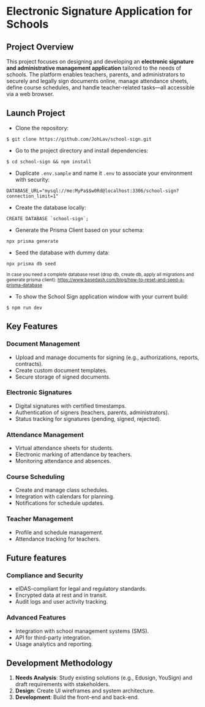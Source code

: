 # Electronic Signature Application for Schools

## Project Overview

This project focuses on designing and developing an **electronic signature and administrative management application** tailored to the needs of schools. The platform enables teachers, parents, and administrators to securely and legally sign documents online, manage attendance sheets, define course schedules, and handle teacher-related tasks—all accessible via a web browser.

## Launch Project

- Clone the repository:

```
$ git clone https://github.com/JohLav/school-sign.git
```

- Go to the project directory and install dependencies:

```
$ cd school-sign && npm install
```

- Duplicate `.env.sample` and name it `.env` to associate your environment with security:

```
DATABASE_URL="mysql://me:MyPa$$w0Rd@localhost:3306/school-sign?connection_limit=1"
```

- Create the database locally:

```
CREATE DATABASE `school-sign`;
```

- Generate the Prisma Client based on your schema:

```
npx prisma generate
```

- Seed the database with dummy data:

```
npx prisma db seed
```

<small>In case you need a complete database reset (drop db, create db, apply all migrations and generate prisma client): https://www.basedash.com/blog/how-to-reset-and-seed-a-prisma-database</small>

- To show the School Sign application window with your current build:

```
$ npm run dev
```

## Key Features

### Document Management

- Upload and manage documents for signing (e.g., authorizations, reports, contracts).
- Create custom document templates.
- Secure storage of signed documents.

### Electronic Signatures

- Digital signatures with certified timestamps.
- Authentication of signers (teachers, parents, administrators).
- Status tracking for signatures (pending, signed, rejected).

### Attendance Management

- Virtual attendance sheets for students.
- Electronic marking of attendance by teachers.
- Monitoring attendance and absences.

### Course Scheduling

- Create and manage class schedules.
- Integration with calendars for planning.
- Notifications for schedule updates.

### Teacher Management

- Profile and schedule management.
- Attendance tracking for teachers.

## Future features

### Compliance and Security

- eIDAS-compliant for legal and regulatory standards.
- Encrypted data at rest and in transit.
- Audit logs and user activity tracking.

### Advanced Features

- Integration with school management systems (SMS).
- API for third-party integration.
- Usage analytics and reporting.

## Development Methodology

1. **Needs Analysis**: Study existing solutions (e.g., Edusign, YouSign) and draft requirements with stakeholders.
2. **Design**: Create UI wireframes and system architecture.
3. **Development**: Build the front-end and back-end.
